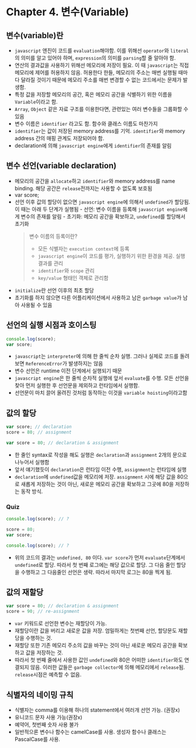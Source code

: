 # Chapter 4. 변수(Variable)

## 변수(variable)란

- `javascript` 엔진이 코드를 `evaluation`해야함. 이를 위해선 `operator`와 `literal`의 의미를 알고 있어야 하며, `expression`의 의미를 `parsing`할 줄 알아야 함.
- 연산의 결과값을 사용하기 위해선 메모리에 저장이 필요. 이 때 `javascript`는 직접 메모리에 제어를 허용하지 않음. 허용한다 한들, 메모리의 주소는 매번 실행될 때마다 달라질 것이기 때문에 메모리 주소를 매번 변경할 수 없는 코드에서는 문제가 발생함.
- 특정 값을 저장할 메모리의 공간, 혹은 메모리 공간을 식별하기 위한 이름을 `Variable`이라고 함.
- `Array`, `Object` 같은 자료 구조를 이용한다면, 관련있는 여러 변수들을 그룹화할 수 있음
- 변수 이름은 `identifier` 라고도 함. 함수와 클래스 이름도 마찬가지
- `identifier`는 값이 저장된 memory address를 기억. `identifier`와 memory address 간의 매핑 관계도 저장되어야 함.
- declaration에 의해 `javascript engine`에게 `identifier`의 존재를 알림

## 변수 선언(variable declaration)

- 메모리의 공간을 `allocate`하고 `identifier`와 memory address를 name binding. 해당 공간은 `release`전까지는 사용할 수 없도록 보호됨
- var score;
- 선언 이후 값의 할당이 없으면 `javascript engine`에 의해서 `undefined`가 할당됨. 이 때는 아래 두 단계가 실행됨 - 선언: 변수 이름을 등록해 `javascript engine`에게 변수의 존재를 알림 - 초기화: 메모리 공간을 확보하고, `undefined`를 할당해서 초기화
  > 변수 이름의 등록이란?
  >
  > - 모든 식별자는 `execution context`에 등록
  > - `javascript engine`이 코드를 평가, 실행하기 위한 환경을 제공. 실행 결과를 관리
  > - `identifier`와 `scope` 관리
  > - `key/value` 형태인 객체로 관리함
- `initialize`란 선언 이후의 최초 할당
- 초기화를 하지 않으면 다른 어플리케이션에서 사용하고 남은 `garbage value`가 남아 사용될 수 있음

## 선언의 실행 시점과 호이스팅

```js
console.log(score);
var score;
```

- `javascript`는 `interpreter`에 의해 한 줄씩 순차 실행. 그러나 실제로 코드를 돌려보면 `ReferenceError`가 발생하지는 않음
- 변수 선언은 runtime 이전 단계에서 실행되기 때문
- `javascript engine`은 한 줄씩 순차적 실행에 앞서 `evaluate`를 수행. 모든 선언을 찾아 먼저 실행한 후 선언문을 제외하고 런타임에서 실행함.
- 선언문이 마치 끌어 올려진 것처럼 동작하는 이것을 `variable hoisting`이라고함

## 값의 할당

```js
var score; // declaration
score = 80; // assignment

var score = 80; // declaration & assignment
```

- 한 줄인 syntax로 작성을 해도 실행은 `declaration`과 `assignment` 2개의 문으로 나누어서 실행함
- 앞서 얘기했듯이 `declaration`은 런타임 이전 수행, `assignment`는 런타임에 실행
- `declaration`에 `undefined`값을 메모리에 저장. `assignment` 시에 해당 값을 80으로 새롭게 저장하는 것이 아닌, 새로운 메모리 공간을 확보하고 그곳에 80을 저장하는 동작 방식.

### Quiz

```js
console.log(score); // ?

score = 80;
var score;

console.log(score); // ?
```

- 위의 코드의 결과는 `undefined, 80` 이다. `var score`가 먼저 `evaluate`단계에서 `undefined`로 할당. 따라서 첫 번째 로그에는 해당 값으로 할당. 그 다음 줄인 할당을 수행하고 그 다음줄인 선언은 생략. 따라서 마지막 로그는 80을 찍게 됨.

## 값의 재할당

```js
var score = 80; // declaration & assignment
score = 90; // re-assignment
```

- `var` 키워드로 선언한 변수는 재할당이 가능.
- 재할당이란 값을 버리고 새로운 값을 저장. 엄밀하게는 첫번째 선언, 할당문도 재할당을 수행하는 것.
- 재할당 또한 기존 메모리 주소의 값을 바꾸는 것이 아닌 새로운 메모리 공간을 확보하고 값을 저장하는 것.
- 따라서 첫 번째 줄에서 사용한 값인 `undefined`와 80은 어떠한 `identifier`와도 연결되지 않음. 이러한 값들은 `garbage collector`에 의해 메모리에서 `release`됨. `release`시점은 예측할 수 없음.

## 식별자의 네이밍 규칙

- 식별자는 comma를 이용해 하나의 statement에서 여러개 선언 가능. (권장x)
- 유니코드 문자 사용 가능(권장x)
- 예약어, 첫번째 숫자 사용 불가
- 일반적으론 변수나 함수는 camelCase를 사용. 생성자 함수나 클래스는 PascalCase를 사용.
